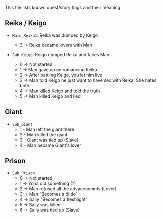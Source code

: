 This file lists known quest/story flags and their meaning.

## Reika / Keigo

- `Main_Reika1`: Reika was dumped by Keigo
	- 3 -> Reika became lovers with Man

- `Sub_Keigo`: Keigo dumped Reika and faces Man
	- 0 -> Not started
	- 1 -> Man gave up on romancing Reika
	- 2 -> After battling Keigo, you let him live
	- 3 -> Man told Keigo he just want to have sex with Reika. She hates both.
	- 4 -> Man killed Keigo and told the truth
	- 5 -> Man killed Keigo and lied


## Giant

- `Sub_Giant`
	- 1 - Man left the giant there
	- 2 - Man killed the giant
	- 3 - Giant was tied up (Slave)
	- 4 - Man became Giant's lover

## Prison

- `Sub_Prison`
	- 0 -> Not started
	- 1 -> Yona did something (?)
	- 2 -> Man refused all the advacenemnts (Lover)
	- 3 -> Man "Becomes a dildo"
	- 4 -> Sally "Becomes a fleshlight"
	- 5 -> Sally was killed
	- 6 -> Sally was tied up (Slave)
